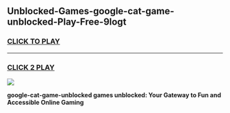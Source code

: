 
## Unblocked-Games-google-cat-game-unblocked-Play-Free-9logt
<h3>
<a href="https://premium76.site?title=google-cat-game-unblocked&ref=15A">CLICK TO PLAY</a></h3>
<hr>

<h3>
<a href="https://premium76.site?title=google-cat-game-unblocked&ref=15A">CLICK 2 PLAY</a>
  
</h3>

<a href="https://premium76.site?title=google-cat-game-unblocked&ref=15A"><img src="https://clearcache.store/games.png"></a>


**google-cat-game-unblocked games unblocked: Your Gateway to Fun and Accessible Online Gaming**
